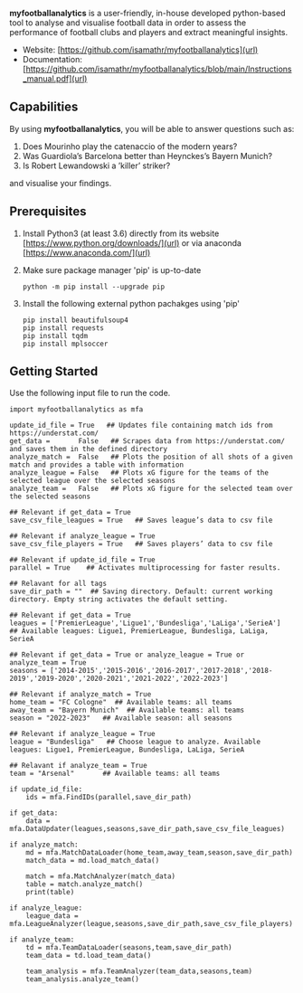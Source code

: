 **myfootballanalytics** is a user-friendly, in-house developed python-based tool to analyse and visualise football data in order to assess the performance of football clubs and players and extract meaningful insights.

- Website: [https://github.com/isamathr/myfootballanalytics](url)
- Documentation: [https://github.com/isamathr/myfootballanalytics/blob/main/Instructions_manual.pdf](url)

## Capabilities

By using **myfootballanalytics**, you will be able to answer questions such as: 

1. Does Mourinho play the catenaccio of the modern years? 
2. Was Guardiola’s Barcelona better than Heynckes’s Bayern Munich?
3. Is Robert Lewandowski a ’killer’ striker?

and visualise your findings.

## Prerequisites

1. Install Python3 (at least 3.6) directly from its website [https://www.python.org/downloads/](url)
or via anaconda [https://www.anaconda.com/](url)
2. Make sure package manager 'pip' is up-to-date
   
   ```
   python -m pip install --upgrade pip
   ```

3. Install the following external python pachakges using 'pip'
   
   ```
   pip install beautifulsoup4
   pip install requests
   pip install tqdm
   pip install mplsoccer

   ```
## Getting Started

Use the following input file to run the code. 

```
import myfootballanalytics as mfa

update_id_file = True   ## Updates file containing match ids from https://understat.com/
get_data =       False   ## Scrapes data from https://understat.com/ and saves them in the defined directory
analyze_match =  False   ## Plots the position of all shots of a given match and provides a table with information
analyze_league = False   ## Plots xG figure for the teams of the selected league over the selected seasons
analyze_team =   False   ## Plots xG figure for the selected team over the selected seasons

## Relevant if get_data = True
save_csv_file_leagues = True   ## Saves league’s data to csv file

## Relevant if analyze_league = True
save_csv_file_players = True   ## Saves players’ data to csv file

## Relevant if update_id_file = True
parallel = True    ## Activates multiprocessing for faster results.

## Relavant for all tags
save_dir_path = ""  ## Saving directory. Default: current working directory. Empty string activates the default setting. 

## Relevant if get_data = True
leagues = ['PremierLeague','Ligue1','Bundesliga','LaLiga','SerieA']   ## Available leagues: Ligue1, PremierLeague, Bundesliga, LaLiga, SerieA

## Relevant if get_data = True or analyze_league = True or analyze_team = True
seasons = ['2014-2015','2015-2016','2016-2017','2017-2018','2018-2019','2019-2020','2020-2021','2021-2022','2022-2023']

## Relevant if analyze_match = True
home_team = "FC Cologne"  ## Available teams: all teams
away_team = "Bayern Munich"  ## Available teams: all teams
season = "2022-2023"   ## Available season: all seasons

## Relevant if analyze_league = True
league = "Bundesliga"   ## Choose league to analyze. Available leagues: Ligue1, PremierLeague, Bundesliga, LaLiga, SerieA

## Relavant if analyze_team = True
team = "Arsenal"       ## Available teams: all teams

if update_id_file:
    ids = mfa.FindIDs(parallel,save_dir_path)

if get_data:
    data = mfa.DataUpdater(leagues,seasons,save_dir_path,save_csv_file_leagues)
    
if analyze_match:
    md = mfa.MatchDataLoader(home_team,away_team,season,save_dir_path)
    match_data = md.load_match_data()
    
    match = mfa.MatchAnalyzer(match_data)
    table = match.analyze_match()
    print(table)
    
if analyze_league:
    league_data = mfa.LeagueAnalyzer(league,seasons,save_dir_path,save_csv_file_players)
    
if analyze_team:
    td = mfa.TeamDataLoader(seasons,team,save_dir_path)
    team_data = td.load_team_data()
    
    team_analysis = mfa.TeamAnalyzer(team_data,seasons,team)
    team_analysis.analyze_team()
```